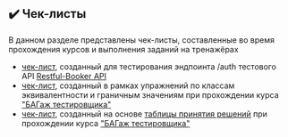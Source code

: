 ## :heavy_check_mark: Чек-листы

В данном разделе представлены чек-листы, составленные во время прохождения курсов и выполнения заданий на тренажёрах

- [чек-лист](https://drive.google.com/file/d/1o7hij3curGmfZK7oNzjyADGfuiIScC0L/view?usp=sharing), созданный для тестирования эндпоинта /auth тестового API [Restful-Booker API](https://restful-booker.herokuapp.com/apidoc/index.html)
- [чек-лист](https://drive.google.com/file/d/1pVfGb361xqBtJQkHd07cd4idEvOxTtmd/view?usp=sharing), созданный в рамках упражнений по классам эквивалентности и граничным значениям при прохождении курса ["БАГаж тестировщика"](https://stepik.org/course/218257)
- [чек-лист](https://drive.google.com/file/d/1K1FNRXq37PCZ-gnbN1ug44z4DD-_Bv7h/view?usp=sharing), созданный на основе [таблицы принятия решений](https://docs.google.com/spreadsheets/d/1gO-pk_gPzpmHAgizZ5O2fP99g6z61BK6rRYuVN9hlzw/edit?usp=sharing) при прохождении курса ["БАГаж тестировщика"](https://stepik.org/course/218257)
